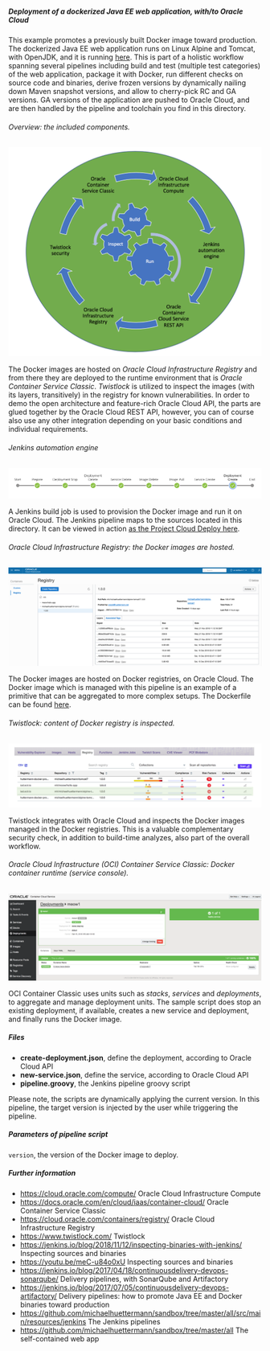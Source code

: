 
##### Deployment of a dockerized Java EE web application, with/to Oracle Cloud 

This example promotes a previously built Docker image toward production. 
The dockerized Java EE web application runs on Linux Alpine and Tomcat, with OpenJDK, and it is running 
[here](http://129.150.204.182:8002/all/). This is part of a holistic workflow spanning several pipelines including build and test (multiple test 
categories) of the web application, package it with 
Docker, run different checks on source code and binaries, derive frozen versions by dynamically nailing down Maven snapshot versions, and 
allow to cherry-pick RC and GA versions. GA versions of the application are pushed to Oracle Cloud, and are then handled by
the pipeline and toolchain you find in this directory.

###### Overview: the included components.
![DevOps cycle](pics/cycle.png) 

The Docker images are hosted on *Oracle Cloud Infrastructure Registry* and from there they are deployed to the runtime environment that is 
*Oracle Container Service Classic*. *Twistlock* is utilized to inspect the images (with its layers, transitively) in the registry for known 
vulnerabilities. In order to demo the open architecture and feature-rich Oracle Cloud API, the parts are glued together by the Oracle Cloud REST API, 
however, you can of course also use any other integration depending on your basic conditions and individual requirements. 

###### Jenkins automation engine
![Jenkins pipeline](pics/pipeline.png) 

A Jenkins build job is used to provision the Docker image and run it on Oracle Cloud. 
The Jenkins pipeline maps to the sources located in this directory. It can be viewed in action 
[as the Project Cloud Deploy here](http://129.213.104.3:8080/jenkins/blue/organizations/jenkins/pipelines/).
 
###### Oracle Cloud Infrastructure Registry: the Docker images are hosted.
![Image registry](pics/registry.png)

The Docker images are hosted on Docker registries, on Oracle Cloud. The Docker image which is managed with this pipeline is an example of a primitive that can be aggregated to more complex setups.
The Dockerfile can be found 
[here](https://github.com/michaelhuettermann/sandbox/blob/master/all/src/main/resources/docker/alpine/Dockerfile).  
 
###### Twistlock: content of Docker registry is inspected.
![Container inspection](pics/inspect.png) 

Twistlock integrates with Oracle Cloud and inspects the Docker images managed in the Docker registries. This is a valuable complementary security check, in addition
to build-time analyzes, also part of the overall workflow.

###### Oracle Cloud Infrastructure (OCI) Container Service Classic: Docker container runtime (service console).
![Container runtime](pics/container.png)  

OCI Container Classic uses units such as 
*stacks*, *services* and *deployments*, to aggregate and manage deployment units. The sample script does stop an existing deployment, if available, creates a new service and deployment, and 
finally runs the Docker image. 

##### Files
* **create-deployment.json**, define the deployment, according to Oracle Cloud API  
* **new-service.json**, define the service, according to Oracle Cloud API
* **pipeline.groovy**, the Jenkins pipeline groovy script

Please note, the scripts are dynamically applying the current version. In this pipeline, the target version is injected by the user while triggering the pipeline. 

##### Parameters of pipeline script
`version`, the version of the Docker image to deploy.

##### Further information
* https://cloud.oracle.com/compute/ Oracle Cloud Infrastructure Compute 
* https://docs.oracle.com/en/cloud/iaas/container-cloud/ Oracle Container Service Classic
* https://cloud.oracle.com/containers/registry/ Oracle Cloud Infrastructure Registry
* https://www.twistlock.com/ Twistlock
* https://jenkins.io/blog/2018/11/12/inspecting-binaries-with-jenkins/ Inspecting sources and binaries
* https://youtu.be/meC-u84o0xU Inspecting sources and binaries
* https://jenkins.io/blog/2017/04/18/continuousdelivery-devops-sonarqube/ Delivery pipelines, with SonarQube and Artifactory
* https://jenkins.io/blog/2017/07/05/continuousdelivery-devops-artifactory/ Delivery pipelines: how to promote Java EE and Docker binaries toward production
* https://github.com/michaelhuettermann/sandbox/tree/master/all/src/main/resources/jenkins The Jenkins pipelines
* https://github.com/michaelhuettermann/sandbox/tree/master/all The self-contained web app
